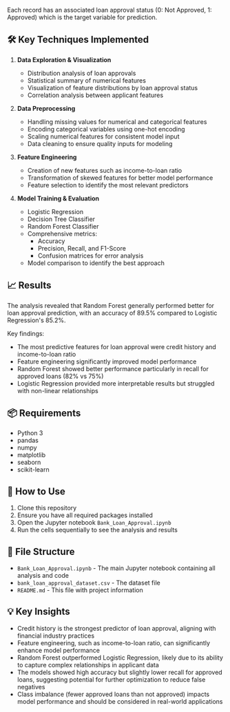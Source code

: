 Each record has an associated loan approval status (0: Not Approved, 1: Approved) which is the target variable for prediction.

## 🛠 Key Techniques Implemented

1. **Data Exploration & Visualization**

   - Distribution analysis of loan approvals
   - Statistical summary of numerical features
   - Visualization of feature distributions by loan approval status
   - Correlation analysis between applicant features

2. **Data Preprocessing**

   - Handling missing values for numerical and categorical features
   - Encoding categorical variables using one-hot encoding
   - Scaling numerical features for consistent model input
   - Data cleaning to ensure quality inputs for modeling

3. **Feature Engineering**

   - Creation of new features such as income-to-loan ratio
   - Transformation of skewed features for better model performance
   - Feature selection to identify the most relevant predictors

4. **Model Training & Evaluation**
   
   - Logistic Regression
   - Decision Tree Classifier
   - Random Forest Classifier
   - Comprehensive metrics:
     - Accuracy
     - Precision, Recall, and F1-Score
     - Confusion matrices for error analysis
   - Model comparison to identify the best approach

## 📈 Results
The analysis revealed that Random Forest generally performed better for loan approval prediction, with an accuracy of 89.5% compared to Logistic Regression's 85.2%.

Key findings:
- The most predictive features for loan approval were credit history and income-to-loan ratio
- Feature engineering significantly improved model performance
- Random Forest showed better performance particularly in recall for approved loans (82% vs 75%)
- Logistic Regression provided more interpretable results but struggled with non-linear relationships

## 📦 Requirements
- Python 3
- pandas
- numpy
- matplotlib
- seaborn
- scikit-learn

## 🚀 How to Use
1. Clone this repository
2. Ensure you have all required packages installed
3. Open the Jupyter notebook `Bank_Loan_Approval.ipynb`
4. Run the cells sequentially to see the analysis and results

## 📂 File Structure
- `Bank_Loan_Approval.ipynb` - The main Jupyter notebook containing all analysis and code
- `bank_loan_approval_dataset.csv` - The dataset file
- `README.md` - This file with project information

## 💡 Key Insights
- Credit history is the strongest predictor of loan approval, aligning with financial industry practices
- Feature engineering, such as income-to-loan ratio, can significantly enhance model performance
- Random Forest outperformed Logistic Regression, likely due to its ability to capture complex relationships in applicant data
- The models showed high accuracy but slightly lower recall for approved loans, suggesting potential for further optimization to reduce false negatives
- Class imbalance (fewer approved loans than not approved) impacts model performance and should be considered in real-world applications
